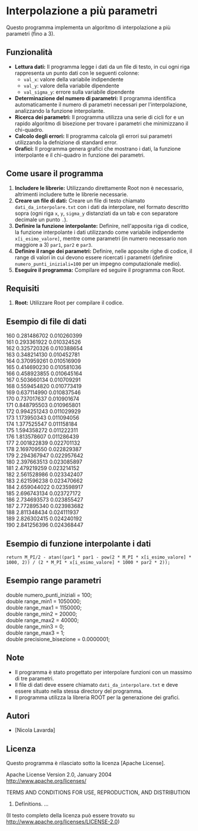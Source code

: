 # Interpolazione a più parametri

Questo programma implementa un algoritmo di interpolazione a più parametri (fino a 3). 

## Funzionalità

* **Lettura dati:** Il programma legge i dati da un file di testo, in cui ogni riga rappresenta un punto dati con le seguenti colonne:
    * `val_x`: valore della variabile indipendente
    * `val_y`: valore della variabile dipendente
    * `val_sigma_y`: errore sulla variabile dipendente
* **Determinazione del numero di parametri:** Il programma identifica automaticamente il numero di parametri necessari per l'interpolazione, analizzando la funzione interpolante.
* **Ricerca dei parametri:** Il programma utilizza una serie di cicli for e un rapido algoritmo di bisezione per trovare i parametri che minimizzano il chi-quadro.
* **Calcolo degli errori:** Il programma calcola gli errori sui parametri utilizzando la defnizione di standard error.
* **Grafici:** Il programma genera grafici che mostrano i dati, la funzione interpolante e il chi-quadro in funzione dei parametri.

## Come usare il programma

1. **Includere le librerie:** Utilizzando direttamente Root non è necessario, altrimenti includere tutte le librerie necessarie.
2. **Creare un file di dati:** Creare un file di testo chiamato `dati_da_interpolare.txt` con i dati da interpolare, nel formato descritto sopra (ogni riga `x`, `y`, `sigma_y` distanziati da un tab e con separatore decimale un punto `.`).
3. **Definire la funzione interpolante:** Definire, nell'apposita riga di codice, la funzione interpolante i dati utilizzando come variabile indipendente `x[i_esimo_valore]`, mentre come parametri (in numero necessario non maggiore a 3) `par1`, `par2` e `par3`.
4. **Definire il range dei parametri:** Definire, nelle apposite righe di codice, il range di valori in cui devono essere ricercati i parametri (definire `numero_punti_iniziali=100` per un impegno computazionale medio).
5. **Eseguire il programma:** Compilare ed seguire il programma con Root.

## Requisiti

1. **Root:** Utilizzare Root per compilare il codice.

## Esempio di file di dati
160   0.281486702   0.010260399<br>
161	0.293361922   0.010324526<br>
162	0.325720326   0.010388654<br>
163	0.348214130   0.010452781<br>
164	0.370959261   0.010516909<br>
165	0.414690230   0.010581036<br>
166   0.458923855   0.010645164<br>
167   0.503660134   0.010709291<br>
168	0.559454820   0.010773419<br>
169	0.637114990   0.010837546<br>
170	0.737017637   0.010901674<br>
171	0.848795503   0.010965801<br>
172	0.994251243   0.011029929<br>
173	1.173950343   0.011094056<br>
174	1.377525547   0.011158184<br>
175	1.594358272   0.011222311<br>
176	1.813578607   0.011286439<br>
177	2.001822839   0.022701132<br>
178	2.169709550   0.022829387<br>
179	2.294367947   0.022957642<br>
180	2.397663513   0.023085897<br>
181	2.479219259   0.023214152<br>
182	2.561528986   0.023342407<br>
183	2.621596238   0.023470662<br>
184	2.659044022   0.023598917<br>
185	2.696743134   0.023727172<br>
186	2.734693573   0.023855427<br>
187	2.772895340   0.023983682<br>
188	2.811348434   0.024111937<br>
189	2.826302415   0.024240192<br>
190	2.841256396   0.024368447<br>

## Esempio di funzione interpolante i dati
`return M_PI/2 - atan((par1 * par1 - pow(2 * M_PI * x[i_esimo_valore] * 1000, 2)) / (2 * M_PI * x[i_esimo_valore] * 1000 * par2 * 2));`

## Esempio range parametri
double numero_punti_iniziali = 100;                <br>
double range_min1 = 1050000;                       <br>
double range_max1 = 1150000;                       <br>
double range_min2 = 20000;                         <br>
double range_max2 = 40000;                         <br>
double range_min3 = 0;                             <br>
double range_max3 = 1;                             <br>
double precisione_bisezione = 0.0000001;           <br>

## Note

* Il programma è stato progettato per interpolare funzioni con un massimo di tre parametri.
* Il file di dati deve essere chiamato `dati_da_interpolare.txt` e deve essere situato nella stessa directory del programma.
* Il programma utilizza la libreria ROOT per la generazione dei grafici.

## Autori

* [Nicola Lavarda]

## Licenza

Questo programma è rilasciato sotto la licenza [Apache License].

Apache License
Version 2.0, January 2004
http://www.apache.org/licenses/

TERMS AND CONDITIONS FOR USE, REPRODUCTION, AND DISTRIBUTION

1. Definitions.
...

(Il testo completo della licenza può essere trovato su http://www.apache.org/licenses/LICENSE-2.0)

